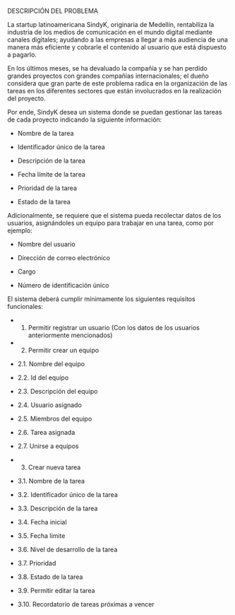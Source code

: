 
DESCRIPCIÓN DEL PROBLEMA

  

La startup latinoamericana SindyK, originaria de Medellín, rentabiliza la industria de los medios de comunicación en el mundo digital mediante canales digitales; ayudando a las empresas a llegar a más audiencia de una manera más eficiente y cobrarle el contenido al usuario que está dispuesto a pagarlo.

  

En los últimos meses, se ha devaluado la compañía y se han perdido grandes proyectos con grandes compañías internacionales; el dueño considera que gran parte de este problema radica en la organización de las tareas en los diferentes sectores que están involucrados en la realización del proyecto.

  

Por ende, SindyK desea un sistema donde se puedan gestionar las tareas de cada proyecto indicando la siguiente información:

  

-   Nombre de la tarea
    
-   Identificador único de la tarea
    
-   Descripción de la tarea
    
-   Fecha límite de la tarea
    
-   Prioridad de la tarea
    
-   Estado de la tarea
    

  

Adicionalmente, se requiere que el sistema pueda recolectar datos de los usuarios, asignándoles un equipo para trabajar en una tarea, como por ejemplo:

  

-   Nombre del usuario
    
-   Dirección de correo electrónico
    
-   Cargo
    
-   Número de identificación único
    

  

El sistema deberá cumplir mínimamente los siguientes requisitos funcionales:

  

-   1. Permitir registrar un usuario (Con los datos de los usuarios anteriormente mencionados)
    

  

-   2. Permitir crear un equipo
    

-   2.1. Nombre del equipo
    
-   2.2. Id del equipo
    
-   2.3. Descripción del equipo
    
-   2.4. Usuario asignado
    
-   2.5. Miembros del equipo
    
-   2.6. Tarea asignada
    
-   2.7. Unirse a equipos
    

  

-   3. Crear nueva tarea
    

-   3.1. Nombre de la tarea
    
-   3.2. Identificador único de la tarea
    
-   3.3. Descripción de la tarea
    
-   3.4. Fecha inicial
    
-   3.5. Fecha limite
    
-   3.6. Nivel de desarrollo de la tarea
    
-   3.7. Prioridad
    
-   3.8. Estado de la tarea
    
-   3.9. Permitir editar la tarea
    
-   3.10. Recordatorio de tareas próximas a vencer